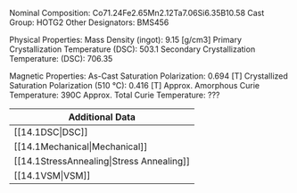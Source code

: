 Nominal Composition: Co71.24Fe­­­2.65Mn2.12Ta7.06­Si6.35B10.58
Cast Group: HOTG2
Other Designators: BMS456
 
Physical Properties:
Mass Density (ingot): 9.15 [g/cm3]
Primary Crystallization Temperature (DSC): 503.1
Secondary Crystallization Temperature: (DSC): 706.35
 
Magnetic Properties:
As-Cast Saturation Polarization:  0.694 [T] 
Crystallized Saturation Polarization (510 °C): 0.416 [T]
Approx. Amorphous Curie Temperature: 390C
Approx. Total Curie Temperature: ???
 
| Additional Data                           |
| ----------------------------------------- |
| [[14.1DSC\|DSC]]                          |
| [[14.1Mechanical\|Mechanical]]            |
| [[14.1StressAnnealing\|Stress Annealing]] |
| [[14.1VSM\|VSM]]                          |

